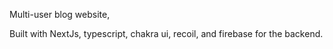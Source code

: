 Multi-user blog website,

Built with NextJs, typescript, chakra ui, recoil, and firebase for the backend.
